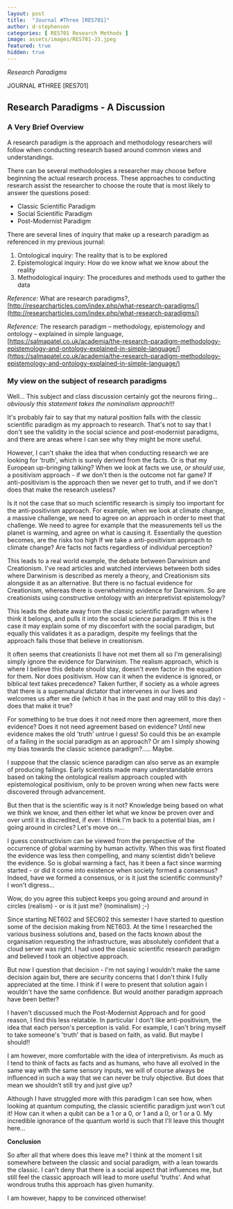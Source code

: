 ```yaml
---
layout: post
title:  "Journal #Three [RES701]"
author: d-stephenson
categories: [ RES701 Research Methods ]
image: assets/images/RES701-J3.jpeg
featured: true
hidden: true
---
```

<i>Research Paradigms</i>

JOURNAL #THREE [RES701]

<h2>Research Paradigms - A Discussion</h2>

<h3>A Very Brief Overview</h3>

A research paradigm is the approach and methodology researchers will follow when conducting research based around common views and understandings.  

There can be several methodologies a researcher may choose before beginning the actual research process. These approaches to conducting research assist the researcher to choose the route that is most likely to answer the questions posed:

- Classic Scientific Paradigm
- Social Scientific Paradigm
- Post-Modernist Paradigm

There are several lines of inquiry that make up a research paradigm as referenced in my previous journal:

1. Ontological inquiry: The reality that is to be explored
2. Epistemological inquiry: How do we know what we know about the reality
3. Methodological inquiry: The procedures and methods used to gather the data

<i>Reference:</i> What are research paradigms?, [http://researcharticles.com/index.php/what-research-paradigms/](http://researcharticles.com/index.php/what-research-paradigms/)

<i>Reference:</i> The research paradigm – methodology, epistemology and ontology – explained in simple language, [https://salmapatel.co.uk/academia/the-research-paradigm-methodology-epistemology-and-ontology-explained-in-simple-language/](https://salmapatel.co.uk/academia/the-research-paradigm-methodology-epistemology-and-ontology-explained-in-simple-language/)

<h3>My view on the subject of research paradigms</h3>

Well… This subject and class discussion certainly got the neurons firing… <i>obviously this statement takes the nominalism approach!!!</i>

It's probably fair to say that my natural position falls with the classic scientific paradigm as my approach to research. That's not to say that I don't see the validity in the social science and post-modernist paradigms, and there are areas where I can see why they might be more useful.

However, I can't shake the idea that when conducting research we are looking for 'truth', which is surely derived from the facts. Or is that my European up-bringing talking? When we look at facts we use, <i>or should use,</i> a positivism approach - if we don't then is the outcome not far game? If anti-positivism is the approach then we never get to truth, and if we don't does that make the research useless?

Is it not the case that so much scientific research is simply too important for the anti-positivism approach. For example, when we look at climate change, a massive challenge, we need to agree on an approach in order to meet that challenge. We need to agree for example that the measurements tell us the planet is warming, and agree on what is causing it. Essentially the question becomes, are the risks too high If we take a anti-positivism approach to climate change? Are facts not facts regardless of individual perception? 

This leads to a real world example, the debate between Darwinism and Creationism. I've read articles and watched interviews between both sides where Darwinism is described as merely a theory, and Creationism sits alongside it as an alternative. But there is no factual evidence for Creationism, whereas there is overwhelming evidence for Darwinism. So are creationists using constructive ontology with an interpretivist epistemology?

This leads the debate away from the classic scientific paradigm where I think it belongs, and pulls it into the social science paradigm. If this is the case it may explain some of my discomfort with the social paradigm, but equally this validates it as a paradigm, despite my feelings that the approach fails those that believe in creationism.

It often seems that creationists (I have not met them all so I'm generalising) simply ignore the evidence for Darwinism. The realism approach, which is where I believe this debate should stay, doesn't even factor in the equation for them. Nor does positivism. How can it when the evidence is ignored, or biblical text takes precedence? Taken further, if society as a whole agrees that there is a supernatural dictator that intervenes in our lives and welcomes us after we die (which it has in the past and may still to this day) - does that make it true? 

For something to be true does it not need more then agreement, more then evidence? Does it not need agreement based on evidence? Until new evidence makes the old 'truth' untrue I guess! So could this be an example of a failing in the social paradigm as an approach? Or am I simply showing my bias towards the classic science paradigm?..... Maybe.

I suppose that the classic science paradigm can also serve as an example of producing failings. Early scientists made many understandable errors based on taking the ontological realism approach coupled with epistemological positivism, only to be proven wrong when new facts were discovered through advancement. 

But then that is the scientific way is it not? Knowledge being based on what we think we know, and then either let what we know be proven over and over until it is discredited, if ever. I think I'm back to a potential bias, am I going around in circles? Let's move on….

I guess constructivism can be viewed from the perspective of the occurrence of global warming by human activity. When this was first floated the evidence was less then compelling, and many scientist didn't believe the evidence. So is global warming a fact, has it been a fact since warming started - or did it come into existence when society formed a consensus? Indeed, have we formed a consensus, or is it just the scientific community? I won't digress…

Wow, do you agree this subject keeps you going around and around in circles (realism) - or is it just me? (nominalism) ;-)

Since starting NET602 and SEC602 this semester I have started to question some of the decision making from NET603. At the time I researched the various business solutions and, based on the facts known about the organisation requesting the infrastructure, was absolutely confident that a cloud server was right. I had used the classic scientific research paradigm and believed I took an objective approach.

But now I question that decision - I'm not saying I wouldn't make the same decision again but, there are security concerns that I don't think I fully appreciated at the time. I think if I were to present that solution again I wouldn't have the same confidence. But would another paradigm approach have been better? 

I haven't discussed much the Post-Modernist Approach and for good reason, I find this less relatable. In particular I don't like anti-positivism, the idea that each person's perception is valid. For example, I can't bring myself to take someone's 'truth' that is based on faith, as valid. But maybe I should!!

I am however, more comfortable with the idea of interpretivism. As much as I tend to think of facts as facts and as humans, who have all evolved in the same way with the same sensory inputs, we will of course always be influenced in such a way that we can never be truly objective. But does that mean we shouldn’t still try and just give up?

Although I have struggled more with this paradigm I can see how, when looking at quantum computing, the classic scientific paradigm just won't cut it! How can it when a qubit can be a 1 or a 0, or 1 and a 0, or 1 or a 0. My incredible ignorance of the quantum world is such that I'll leave this thought here…

<b>Conclusion</b>

So after all that where does this leave me? I think at the moment I sit somewhere between the classic and social paradigm, with a lean towards the classic. I can't deny that there is a social aspect that influences me, but still feel the classic approach will lead to more useful 'truths'. And what wondrous truths this approach has given humanity. 

I am however, happy to be convinced otherwise!